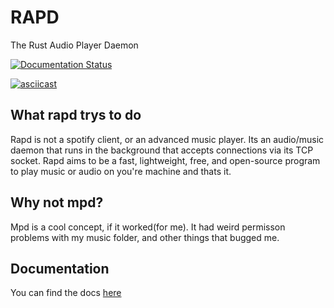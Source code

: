# RAPD
The Rust Audio Player Daemon

[![Documentation Status](https://readthedocs.org/projects/rapd/badge/?version=latest)](https://rapd.readthedocs.io/en/latest/?badge=latest)

[![asciicast](https://asciinema.org/a/468543.svg)](https://asciinema.org/a/468543)

## What rapd trys to do
Rapd is not a spotify client, or an advanced music player. Its an audio/music daemon that runs in the background that accepts connections via its TCP socket.
Rapd aims to be a fast, lightweight, free, and open-source program to play music or audio on you're machine and thats it.

## Why not mpd?
Mpd is a cool concept, if it worked(for me). It had weird permisson problems with my music folder, and other things that bugged me.

## Documentation
You can find the docs [here]( www.interfiber.dev/rapd )
